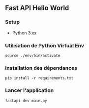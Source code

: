 ## Fast API Hello World

### Setup

- Python 3.xx

### Utilisation de Python Virtual Env

```
source ./env/bin/activate
```

### Installation des dépendances

```
pip install -r requirements.txt
```

### Lancer l'application

```
fastapi dev main.py
```
